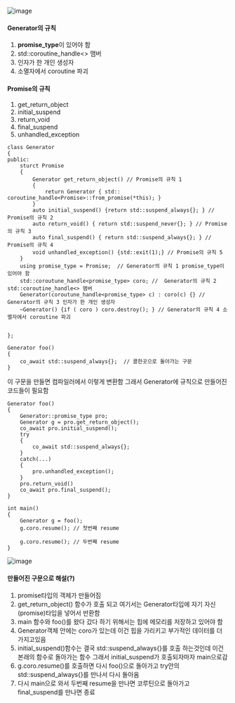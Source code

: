 ![image](https://github.com/m-mang2/learn/assets/135841268/a391552b-4703-40f2-a3f6-857b48a573b7)

#### Generator의 규칙
1. **promise_type**이 있어야 함
2. std::coroutine_handle<> 맴버
3. 인자가 한 개인 생성자
4. 소멸자에서 coroutine 파괴

#### Promise의 규칙
1. get_return_object
2. initial_suspend
3. return_void
4. final_suspend
5. unhandled_exception

```
class Generator
{
public:
    sturct Promise
    {
        Generator get_return_object() // Promise의 규칙 1
        {
            return Generator { std:: coroutine_handle<Promise>::from_promise(*this); }
        }
        auto initial_suspend() {return std::suspend_always{}; } // Promise의 규칙 2
        auto return_void() { return std::suspend_never{}; } // Promise의 규칙 3
        auto final_suspend() { return std::suspend_always{}; } // Promise의 규칙 4
        void unhandled_exception() {std::exit(1);} // Promise의 규칙 5
    }
    using promise_type = Promise;  // Generator의 규칙 1 promise_type이 있어야 함
    std::coroutune_handle<promise_type> coro; //  Generator의 규칙 2  std::coroutine_handle<> 맴버
    Generator(coroutune_handle<promise_type> c) : coro(c) {} // Generator의 규칙 3 인자가 한 개인 생성자
    ~Generator() {if ( coro ) coro.destroy(); } // Generator의 규칙 4 소멸자에서 coroutine 파괴


};
```

```
Generator foo()
{
    co_await std::suspend_always{};  // 콜한곳으로 돌아가는 구문
}

```
이 구문을 만들면 컴파일러에서 이렇게 변환함
그래서 Generator에 규칙으로 만들어진 코드들이 필요함
```
Generator foo()
{
    Generator::promise_type pro;
    Generator g = pro.get_return_object();
    co_await pro.initial_suspend();
    try
    {
        co_await std::suspend_always{}; 
    }
    catch(...)
    {
        pro.unhandled_exception();
    }
    pro.return_void()
    co_await pro.final_suspend();
}

int main()
{
    Generator g = foo();
    g.coro.resume(); // 첫번째 resume

    g.coro.resume(); // 두번째 resume
}
```

![image](https://github.com/m-mang2/learn/assets/135841268/d4c301bd-bf89-4972-a33d-b3248f053cb2)
#### 만들어진 구문으로 해설(?)
1. promise타입의 객체가 만들어짐
2. get_return_object() 함수가 호출 되고 여기서는 Generator타입에 자기 자신(promise)타입을 넣어서 반환함
3. main 함수와 foo()를 왔다 갔다 하기 위해서는 힙에 메모리를 저장하고 있어야 함
4. Generator객체 안에는 coro가 있는데 이건 힙을 가리키고 부가적인 데이터를 더 가지고있음
5. initial_suspend()함수는 결국 std::suspend_always{}를 호출 하는것인데 이건 본래의 함수로 돌아가는 함수 그래서 initial_suspend가 호출되자마자 main으로감
6. g.coro.resume()를 호출하면 다시 foo()으로 돌아가고 try안의 std::suspend_always{}를 만나서 다시 돌아옴
7. 다시 main으로 와서 두번째 resume을 만나면 코루틴으로 돌아가고 final_suspend를 만나면 종료

